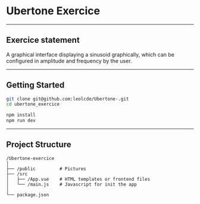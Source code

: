 # Ubertone Exercice 

---

## Exercice statement
A graphical interface displaying a sinusoid graphically, which can be configured in amplitude and frequency by the user.

---

## Getting Started
```bash
git clone git@github.com:leolcde/Ubertone-.git
cd ubertone_exercice

npm install
npm run dev
```

---

## Project Structure
```
/Ubertone-exercice
│
├── /public         # Pictures
├── /src
│   ├── /App.vue    # HTML templates or frontend files
│   └── /main.js    # Javascript for init the app
│
└── package.json